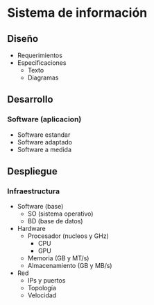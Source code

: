 # Sistema de información

## Diseño
- Requerimientos
- Especificaciones 
  - Texto
  - Diagramas

## Desarrollo

### Software (aplicacion)

- Software estandar
- Software adaptado
- Software a medida

## Despliegue

### Infraestructura

- Software (base)
  - SO (sistema operativo)
  - BD (base de datos)
- Hardware
  - Procesador 
    (nucleos y GHz)
    - CPU
    - GPU
  - Memoria (GB y MT/s)
  - Almacenamiento (GB y MB/s)
- Red
  - IPs y puertos
  - Topología
  - Velocidad
